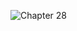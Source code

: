 ![Chapter 28](https://github.com/mrgsdev/AppCoda/assets/157994617/df6ae041-383b-4bf2-9af1-fb766fcaf492)
